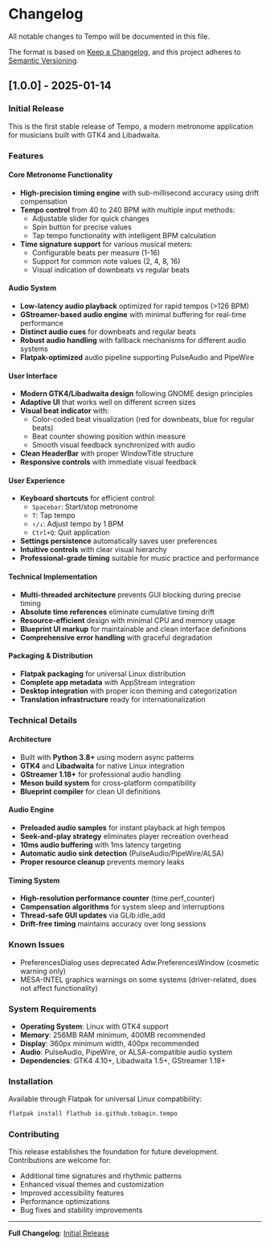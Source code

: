 # Changelog

All notable changes to Tempo will be documented in this file.

The format is based on [Keep a Changelog](https://keepachangelog.com/en/1.0.0/),
and this project adheres to [Semantic Versioning](https://semver.org/spec/v2.0.0.html).

## [1.0.0] - 2025-01-14

### Initial Release

This is the first stable release of Tempo, a modern metronome application for musicians built with GTK4 and Libadwaita.

### Features

#### Core Metronome Functionality
- **High-precision timing engine** with sub-millisecond accuracy using drift compensation
- **Tempo control** from 40 to 240 BPM with multiple input methods:
  - Adjustable slider for quick changes
  - Spin button for precise values
  - Tap tempo functionality with intelligent BPM calculation
- **Time signature support** for various musical meters:
  - Configurable beats per measure (1-16)
  - Support for common note values (2, 4, 8, 16)
  - Visual indication of downbeats vs regular beats

#### Audio System
- **Low-latency audio playback** optimized for rapid tempos (>126 BPM)
- **GStreamer-based audio engine** with minimal buffering for real-time performance
- **Distinct audio cues** for downbeats and regular beats
- **Robust audio handling** with fallback mechanisms for different audio systems
- **Flatpak-optimized** audio pipeline supporting PulseAudio and PipeWire

#### User Interface
- **Modern GTK4/Libadwaita design** following GNOME design principles
- **Adaptive UI** that works well on different screen sizes
- **Visual beat indicator** with:
  - Color-coded beat visualization (red for downbeats, blue for regular beats)
  - Beat counter showing position within measure
  - Smooth visual feedback synchronized with audio
- **Clean HeaderBar** with proper WindowTitle structure
- **Responsive controls** with immediate visual feedback

#### User Experience
- **Keyboard shortcuts** for efficient control:
  - `Spacebar`: Start/stop metronome
  - `T`: Tap tempo
  - `↑/↓`: Adjust tempo by 1 BPM
  - `Ctrl+Q`: Quit application
- **Settings persistence** automatically saves user preferences
- **Intuitive controls** with clear visual hierarchy
- **Professional-grade timing** suitable for music practice and performance

#### Technical Implementation
- **Multi-threaded architecture** prevents GUI blocking during precise timing
- **Absolute time references** eliminate cumulative timing drift
- **Resource-efficient** design with minimal CPU and memory usage
- **Blueprint UI markup** for maintainable and clean interface definitions
- **Comprehensive error handling** with graceful degradation

#### Packaging & Distribution
- **Flatpak packaging** for universal Linux distribution
- **Complete app metadata** with AppStream integration
- **Desktop integration** with proper icon theming and categorization
- **Translation infrastructure** ready for internationalization

### Technical Details

#### Architecture
- Built with **Python 3.8+** using modern async patterns
- **GTK4** and **Libadwaita** for native Linux integration
- **GStreamer 1.18+** for professional audio handling
- **Meson build system** for cross-platform compatibility
- **Blueprint compiler** for clean UI definitions

#### Audio Engine
- **Preloaded audio samples** for instant playback at high tempos
- **Seek-and-play strategy** eliminates player recreation overhead
- **10ms audio buffering** with 1ms latency targeting
- **Automatic audio sink detection** (PulseAudio/PipeWire/ALSA)
- **Proper resource cleanup** prevents memory leaks

#### Timing System
- **High-resolution performance counter** (time.perf_counter)
- **Compensation algorithms** for system sleep and interruptions  
- **Thread-safe GUI updates** via GLib.idle_add
- **Drift-free timing** maintains accuracy over long sessions

### Known Issues
- PreferencesDialog uses deprecated Adw.PreferencesWindow (cosmetic warning only)
- MESA-INTEL graphics warnings on some systems (driver-related, does not affect functionality)

### System Requirements
- **Operating System**: Linux with GTK4 support
- **Memory**: 256MB RAM minimum, 400MB recommended
- **Display**: 360px minimum width, 400px recommended
- **Audio**: PulseAudio, PipeWire, or ALSA-compatible audio system
- **Dependencies**: GTK4 4.10+, Libadwaita 1.5+, GStreamer 1.18+

### Installation
Available through Flatpak for universal Linux compatibility:
```bash
flatpak install flathub io.github.tobagin.tempo
```

### Contributing
This release establishes the foundation for future development. Contributions are welcome for:
- Additional time signatures and rhythmic patterns
- Enhanced visual themes and customization
- Improved accessibility features
- Performance optimizations
- Bug fixes and stability improvements

---

**Full Changelog**: [Initial Release](https://github.com/tobagin/tempo/releases/tag/v1.0.0)